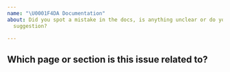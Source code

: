 ```yaml
---
name: "\U0001F4DA Documentation"
about: Did you spot a mistake in the docs, is anything unclear or do you have a
  suggestion?

---
```

<!-- Describe the problem or suggestion here. If you've found a mistake and you know the answer, feel free to submit a pull request straight away: https://github.com/explosion/spaCy/pulls -->

## Which page or section is this issue related to?
<!-- Please include the URL and/or source. -->
